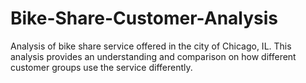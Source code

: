 # Bike-Share-Customer-Analysis
Analysis of bike share service offered in the city of Chicago, IL. This analysis provides an understanding and comparison on how different customer groups use the service differently. 

